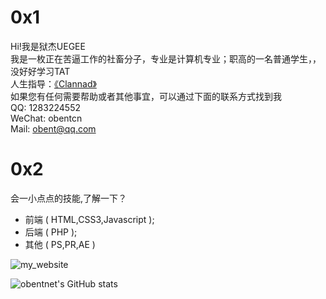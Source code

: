 # 0x1
Hi!我是狱杰UEGEE<br/>
我是一枚正在苦逼工作的社畜分子，专业是计算机专业；职高的一名普通学生，，没好好学习TAT<br/>
人生指导：[《Clannad》](https://www.bilibili.com/bangumi/play/ss1177/)<br/>
如果您有任何需要帮助或者其他事宜，可以通过下面的联系方式找到我<br/>
QQ: 1283224552<br/>
WeChat: obentcn<br/>
Mail: obent@qq.com

# 0x2
会一小点点的技能,了解一下？
 - 前端 ( HTML,CSS3,Javascript );
 - 后端 ( PHP );
 - 其他 ( PS,PR,AE ) 

![my_website](https://img.uegee.com/i/2023/10/13/qwb2a8.png)


![obentnet's GitHub stats](https://github-readme-stats.vercel.app/api?username=obentnet)

